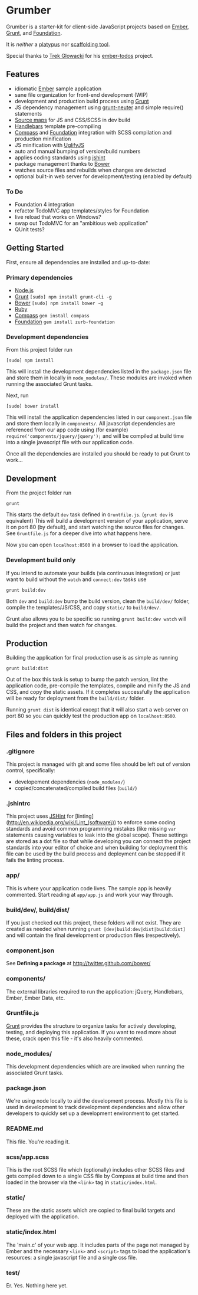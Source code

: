 # Grumber

Grumber is a starter-kit for client-side JavaScript projects based on
[Ember](http://emberjs.com/), [Grunt](http://gruntjs.com), and
[Foundation](http://foundation.zurb.com/).

It is *neither* a [platypus](http://grooveshark.com/s/Platt+Opus/3iic70?src=5)
nor [scaffolding tool](http://github.com/rpflorence/ember-tools).

Special thanks to [Trek Glowacki](http://github.com/trek) for his [ember-todos](http://github.com/trek/ember-todos-with-build-tools-tests-and-other-modern-conveniences) project.

## Features

* idiomatic [Ember](http://emberjs.com/) sample application
* sane file organization for front-end development (WIP)
* development and production build process using [Grunt](http://gruntjs.com/)
* JS dependency management using [grunt-neuter](http://github.com/trek/grunt-neuter)
and simple require() statements
* [Source maps](http://net.tutsplus.com/tutorials/tools-and-tips/source-maps-101/)
for JS and CSS/SCSS in dev build
* [Handlebars](http://handlebarsjs.com/) template pre-compiling
* [Compass](http://compass-style.org/) and [Foundation](http://foundation.zurb.com/)
integration with SCSS compilation
and production minification
* JS minification with [UglifyJS](http://lisperator.net/uglifyjs/)
* auto and manual bumping of version/build numbers
* applies coding standards using [jshint](http://www.jshint.com/)
* package management thanks to [Bower](http://twitter.github.com/bower/)
* watches source files and rebuilds when changes are detected
* optional built-in web server for development/testing (enabled by default)

### To Do
* Foundation 4 integration
* refactor TodoMVC app templates/styles for Foundation
* live reload that works on Windows?
* swap out TodoMVC for an "ambitious web application"
* QUnit tests?


## Getting Started

First, ensure all dependencies are installed and up-to-date:

### Primary dependencies

* [Node.js](http://nodejs.org/)
* [Grunt](http://gruntjs.com)
`[sudo] npm install grunt-cli -g`
* [Bower](http://twitter.github.com/bower/)
`[sudo] npm install bower -g`
* [Ruby](http://www.ruby-lang.org/en/downloads/)
* [Compass](http://compass-style.org/install/)
`gem install compass`
* [Foundation](http://foundation.zurb.com/docs/compass.php)
`gem install zurb-foundation`


### Development dependencies
From this project folder run
```shell
[sudo] npm install
```

This will install the development dependencies listed in the `package.json` file
and store them in locally in `node_modules/`. These modules are invoked when
running the associated Grunt tasks.

Next, run

```shell
[sudo] bower install
```

This will install the application dependencies listed in our `component.json`
file and store them locally in `components/`. All javascript dependencies are
referenced from our app code using (for example)
`require('components/jquery/jquery');` and will be compiled at build time
into a single javascript file with our application code.

Once all the dependencies are installed you should be ready to put Grunt to
work...


## Development

From the project folder run

```shell
grunt
```

This starts the default `dev` task defined in `Gruntfile.js`. (`grunt dev`
is equivalent) This will build a development version of your application, serve
it on port 80 (by default), and start watching the source files for changes. See
`Gruntfile.js` for a deeper dive into what happens here.

Now you can open `localhost:8500` in a browser to load the application.

### Development build only

If you intend to automate your builds (via continuous integration) or just want
to build without the `watch` and `connect:dev` tasks use

```shell
grunt build:dev
```

Both `dev` and `build:dev` bump the build version, clean the `build/dev/`
folder, compile the templates/JS/CSS, and copy `static/` to `build/dev/`.

Grunt also allows you to be specific so running `grunt build:dev watch` will
build the project and then watch for changes.


## Production

Building the application for final production use is as simple as running

```shell
grunt build:dist
```

Out of the box this task is setup to bump the patch version, lint the
application code, pre-compile the templates, compile and minify the JS and CSS,
and copy the static assets. If it completes successfully the application will be
ready for deployment from the `build/dist/` folder.

Running `grunt dist` is identical except that it will also start a web server on
port 80 so you can quickly test the production app on `localhost:8500`.


## Files and folders in this project

### .gitignore
This project is managed with git and some files should be left out of version
control, specifically:
 * developement dependencies (`node_modules/`)
 * copied/concatenated/compiled build files (`build/`)

### .jshintrc
This project uses [JSHint](http://www.jshint.com/) for
[linting](http://en.wikipedia.org/wiki/Lint_(software\)) to enforce some coding
standards and avoid common programming mistakes (like missing `var` statements
causing variables to leak into the global scope). These settings are stored as a
dot file so that while developing you can connect the project standards into
your editor of choice and when building for deployment this file can be used by
the build process and deployment can be stopped if it fails the linting process.

### app/
This is where your application code lives. The sample app is heavily commented.
Start reading at `app/app.js` and work your way through.

### build/dev/, build/dist/
If you just checked out this project, these folders will not exist. They are
created as needed when running `grunt [dev|build:dev|dist|build:dist]` and will
contain the final development or production files (respectively).

### component.json
See **Defining a package** at http://twitter.github.com/bower/

### components/
The external libraries required to run the application: jQuery, Handlebars,
Ember, Ember Data, etc.

### Gruntfile.js
[Grunt](http://gruntjs.com/) provides the structure to organize
tasks for actively developing, testing, and deploying this application. If you
want to read more about these, crack open this file - it's also heavily
commented.

### node_modules/
This development dependencies which are are invoked when running the associated
Grunt tasks.

### package.json
We're using node locally to aid the development process. Mostly
this file is used in development to track development dependencies and allow
other developers to quickly set up a development environment to get started.

### README.md
This file. You're reading it.

### scss/app.scss
This is the root SCSS file which (optionally) includes other SCSS files and
gets compiled down to a single CSS file by Compass at build time and then loaded
in the browser via the `<link>` tag in `static/index.html`.

### static/
These are the static assets which are copied to final build targets and
deployed with the application.

### static/index.html
The 'main.c' of your web app. It includes parts of the page not managed by Ember
and the necessary `<link>` and `<script>` tags to load the application's
resources: a single javascript file and a single css file.

### test/
Er. Yes. Nothing here yet.
